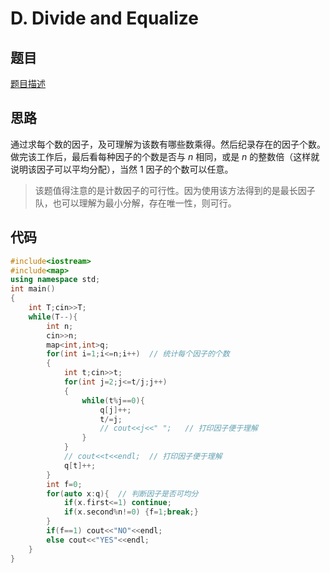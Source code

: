 # D. Divide and Equalize

## 题目

[题目描述](https://codeforces.com/contest/1881/problem/D)

## 思路

通过求每个数的因子，及可理解为该数有哪些数乘得。然后纪录存在的因子个数。做完该工作后，最后看每种因子的个数是否与 $n$ 相同，或是 $n$ 的整数倍（这样就说明该因子可以平均分配），当然 $1$ 因子的个数可以任意。

> 该题值得注意的是计数因子的可行性。因为使用该方法得到的是最长因子队，也可以理解为最小分解，存在唯一性，则可行。

## 代码

```C++
#include<iostream>
#include<map>
using namespace std;
int main()
{
    int T;cin>>T;
    while(T--){
        int n;
        cin>>n;
        map<int,int>q;
        for(int i=1;i<=n;i++)  // 统计每个因子的个数
        {
            int t;cin>>t;
            for(int j=2;j<=t/j;j++)
            {
                while(t%j==0){
                    q[j]++;
                    t/=j;
                    // cout<<j<<" ";   // 打印因子便于理解
                }
            }
            // cout<<t<<endl;  // 打印因子便于理解
            q[t]++;
        }
        int f=0;
        for(auto x:q){  // 判断因子是否可均分
            if(x.first<=1) continue;
            if(x.second%n!=0) {f=1;break;}
        }
        if(f==1) cout<<"NO"<<endl;
        else cout<<"YES"<<endl;
    }
}
```
